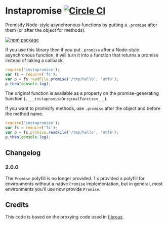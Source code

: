 # Instapromise [![Circle CI](https://circleci.com/gh/exponentjs/instapromise.svg?style=svg)](https://circleci.com/gh/exponentjs/instapromise)
Promisify Node-style asynchronous functions by putting a `.promise` after them (or after the object for methods).

[![npm package](https://nodei.co/npm/instapromise.png?downloads=true&downloadRank=true&stars=true)](https://nodei.co/npm/instapromise/)

If you use this library then if you put `.promise` after a Node-style
asynchronous function, it will turn it into a function that returns a promise
instead of taking a callback.

```js
require('instapromise');
var fs = require('fs');
var p = fs.readFile.promise('/tmp/hello', 'utf8');
p.then(console.log);
```

The original function is available as a property on the promise-generating
function (`.___instapromiseOriginalFunction___`).

If you want to promisify methods, use `.promise` after the object and before
the method name.

```js
require('instapromise');
var fs = require('fs');
var p = fs.promise.readFile('/tmp/hello', 'utf8');
p.then(console.log);
```

## Changelog

### 2.0.0
The `Promise` polyfill is no longer provided. 1.x provided a polyfill for
environments without a native `Promise` implementation, but in general, most
environments you'll use now provide `Promise`.

## Credits

This code is based on the proxying code used in [fibrous](https://github.com/goodeggs/fibrous/blob/master/src/fibrous.coffee).
